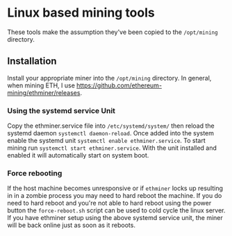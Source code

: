 # Linux based mining tools

These tools make the assumption they've been copied to the `/opt/mining`
directory.

## Installation

Install your appropriate miner into the `/opt/mining` directory. In general,
when mining ETH, I use https://github.com/ethereum-mining/ethminer/releases.

### Using the systemd service Unit

Copy the ethminer.service file into `/etc/systemd/system/` then reload the
systemd daemon `systemctl daemon-reload`. Once added into the system enable
the systemd unit `systemctl enable ethminer.service`. To start mining
run `systemctl start ethminer.service`. With the unit installed and enabled
it will automatically start on system boot.

### Force rebooting

If the host machine becomes unresponsive or if `ethminer` locks up resulting in
in a zombie process you may need to hard reboot the machine. If you do need to
hard reboot and you're not able to hard reboot using the power button the
`force-reboot.sh` script can be used to cold cycle the linux server. If you have
ethminer setup using the above systemd service unit, the miner will be back
online just as soon as it reboots.
